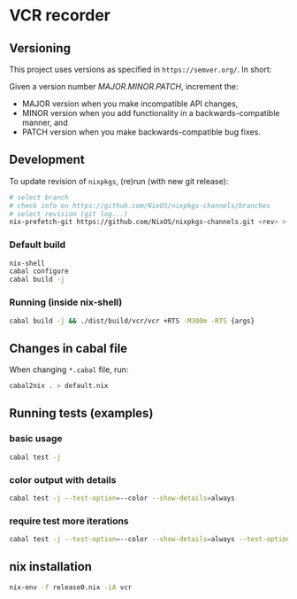 # VCR recorder

## Versioning

This project uses versions as specified in `https://semver.org/`.
In short:

Given a version number *MAJOR*.*MINOR*.*PATCH*, increment the:

- MAJOR version when you make incompatible API changes,
- MINOR version when you add functionality in a backwards-compatible manner, and
- PATCH version when you make backwards-compatible bug fixes.

## Development

To update revision of `nixpkgs`, (re)run (with new git release):

```bash
# select branch
# check info on https://github.com/NixOS/nixpkgs-channels/branches
# select revision (git log...)
nix-prefetch-git https://github.com/NixOS/nixpkgs-channels.git <rev> > nixpkgs.json
```

### Default build

```bash
nix-shell
cabal configure
cabal build -j
```

### Running (inside nix-shell)
```bash
cabal build -j && ./dist/build/vcr/vcr +RTS -M300m -RTS {args}
```

## Changes in cabal file

When changing `*.cabal` file, run:

```bash
cabal2nix . > default.nix
```

## Running tests (examples)

### basic usage

```bash
cabal test -j
```

### color output with details

```bash
cabal test -j --test-option=--color --show-details=always
```

### require test more iterations
```bash
cabal test -j --test-option=--color --show-details=always --test-option=--maximum-generated-tests=10000 --test-option=--maximum-unsuitable-generated-tests=10000000
```

## nix installation
```bash
nix-env -f release0.nix -iA vcr
```
